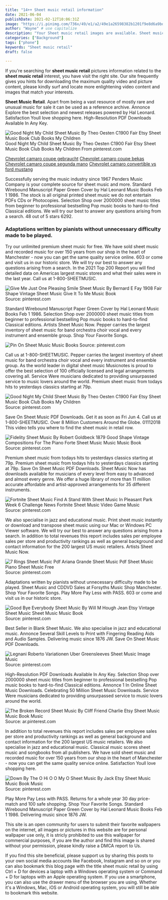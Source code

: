 ```yaml
---
title: "14++ Sheet music retail information"
date: 2021-06-04
publishDate: 2021-02-12T10:06:31Z
image: "https://i.pinimg.com/736x/49/e1/a2/49e1a26598382b1201f9e8d6a9bde7e3.jpg"
author: "Wayne" # use capitalize
description: "Your Sheet music retail images are available. Sheet music retail are a topic that is being searched for and liked by netizens today. You can Get the Sheet music retail files here. Download all royalty-free vectors."
categories: ["Background"]
tags: ["phone"]
keywords: "Sheet music retail"
draft: false

---
```


If you're searching for **sheet music retail** pictures information related to the **sheet music retail** interest, you have visit the right  site.  Our site frequently  gives you  hints  for downloading  the maximum  quality video and picture  content, please kindly surf and locate more enlightening video content and images  that match your interests.

**Sheet Music Retail**. Apart from being a vast resource of mostly rare and unusual music for sale it can be used as a reference archive. Annonce Explore the best selection and newest releases powered by Hal Leonard. Satisfaction Youll love shopping here. High-Resolution PDF Downloads Available In Any Key.

![Good Night My Child Sheet Music By Theo Oesten C1900 Fair Etsy Sheet Music Book Club Books My Children](https://i.pinimg.com/736x/19/fd/c8/19fdc8b56b178271d14f78655d3e9305.jpg "Good Night My Child Sheet Music By Theo Oesten C1900 Fair Etsy Sheet Music Book Club Books My Children")
Good Night My Child Sheet Music By Theo Oesten C1900 Fair Etsy Sheet Music Book Club Books My Children From pinterest.com

[Chevrolet camaro coupe gebraucht](/chevrolet-camaro-coupe-gebraucht/)
[Chevrolet camaro coupe bekas](/chevrolet-camaro-coupe-bekas/)
[Chevrolet camaro coupe segunda mano](/chevrolet-camaro-coupe-segunda-mano/)
[Chevrolet camaro convertible vs ford mustang](/chevrolet-camaro-convertible-vs-ford-mustang/)

Successfully serving the music industry since 1967 Penders Music Company is your complete source for sheet music and more. Standard Wirebound Manuscript Paper Green Cover by Hal Leonard Music Books Feb 1 1986. The stock is all original printed sheet music we do not entertain PDFs CDs or Photocopies. Selection Shop over 2000000 sheet music titles from beginner to professional bestselling Pop music books to hard-to-find Classical editions. We will try our best to answer any questions arising from a search. 48 out of 5 stars 6292.

### Adaptations written by pianists without unnecessary difficulty made to be played.

Try our unlimited premium sheet music for free. We have sold sheet music and recorded music for over 150 years from our shop in the heart of Manchester - now you can get the same quality service online. 603 or come and visit us in our historic store. We will try our best to answer any questions arising from a search. In the 2021 Top 200 Report you will find detailed data on Americas largest music stores and what their sales were in the last year. Call us at 1-800-SHEETMUSIC.


![Give Me Just One Pleasing Smile Sheet Music By Bernard E Fay 1908 Fair Shape Vintage Sheet Music Give It To Me Music Book](https://i.pinimg.com/736x/f6/1f/55/f61f55814af114f4d1a2f9d4c00bd8c9.jpg "Give Me Just One Pleasing Smile Sheet Music By Bernard E Fay 1908 Fair Shape Vintage Sheet Music Give It To Me Music Book")
Source: pinterest.com

Standard Wirebound Manuscript Paper Green Cover by Hal Leonard Music Books Feb 1 1986. Selection Shop over 2000000 sheet music titles from beginner to professional bestselling Pop music books to hard-to-find Classical editions. Artists Sheet Music Now. Pepper carries the largest inventory of sheet music for band orchestra choir vocal and every instrument and ensemble group. Shop Your Favorite Songs.

![Pin On Sheet Music Music Books](https://i.pinimg.com/736x/8a/04/a5/8a04a5566dbd052d4e1cbeea7999bd92.jpg "Pin On Sheet Music Music Books")
Source: pinterest.com

Call us at 1-800-SHEETMUSIC. Pepper carries the largest inventory of sheet music for band orchestra choir vocal and every instrument and ensemble group. As the world leader in digital sheet music Musicnotes is proud to offer the best selection of 100 officially licensed and legal arrangements covering all. Service Were musicians dedicated to providing unsurpassed service to music lovers around the world. Premium sheet music from todays hits to yesterdays classics starting at 79p.

![Good Night My Child Sheet Music By Theo Oesten C1900 Fair Etsy Sheet Music Book Club Books My Children](https://i.pinimg.com/736x/19/fd/c8/19fdc8b56b178271d14f78655d3e9305.jpg "Good Night My Child Sheet Music By Theo Oesten C1900 Fair Etsy Sheet Music Book Club Books My Children")
Source: pinterest.com

Save On Sheet Music PDF Downloads. Get it as soon as Fri Jun 4. Call us at 1-800-SHEETMUSIC. Over 8 Million Customers Around the Globe. 01112018 This video tells you where to find the sheet music in retail row.

![Fidelity Sheet Music By Robert Goldbeck 1879 Good Shape Vintage Compositions For The Piano Forte Sheet Music Music Music Book](https://i.pinimg.com/736x/bd/eb/a6/bdeba60be59c5a218d499b1853844b58.jpg "Fidelity Sheet Music By Robert Goldbeck 1879 Good Shape Vintage Compositions For The Piano Forte Sheet Music Music Music Book")
Source: pinterest.com

Premium sheet music from todays hits to yesterdays classics starting at 79p. Premium sheet music from todays hits to yesterdays classics starting at 79p. Save On Sheet Music PDF Downloads. Sheet Music Now has downloads available for musicians of every level from easy to advanced and almost every genre. We offer a huge library of more than 11 million accurate affordable and artist-approved arrangements for 35 different instruments.

![Fortnite Sheet Music Find A Stand With Sheet Music In Pleasant Park Week 6 Challenge News Fortnite Sheet Music Video Game Music](https://i.pinimg.com/736x/cc/bd/b1/ccbdb1b3db993f86001bc3cb8ba7dc81.jpg "Fortnite Sheet Music Find A Stand With Sheet Music In Pleasant Park Week 6 Challenge News Fortnite Sheet Music Video Game Music")
Source: pinterest.com

We also specialise in jazz and educational music. Print sheet music instantly or download and transpose sheet music using our Mac or Windows PC Viewer software. We will try our best to answer any questions arising from a search. In addition to total revenues this report includes sales per employee sales per store and productivity rankings as well as general background and contact information for the 200 largest US music retailers. Artists Sheet Music Now.

![7 Rings Sheet Music Pdf Ariana Grande Sheet Music Pdf Sheet Music Piano Sheet Music Free](https://i.pinimg.com/736x/18/6f/17/186f17c085b2bf29c4bc158ef9110616.jpg "7 Rings Sheet Music Pdf Ariana Grande Sheet Music Pdf Sheet Music Piano Sheet Music Free")
Source: pinterest.com

Adaptations written by pianists without unnecessary difficulty made to be played. Sheet Music and CDDVD Sales at Forsyths Music Shop Manchester. Shop Your Favorite Songs. Play More Pay Less with PASS. 603 or come and visit us in our historic store.

![Good Bye Everybody Sheet Music By Will M Hough Jean Etsy Vintage Sheet Music Sheet Music Music Book](https://i.pinimg.com/736x/d7/f0/e8/d7f0e876150b9247ff949fc768d8d699.jpg "Good Bye Everybody Sheet Music By Will M Hough Jean Etsy Vintage Sheet Music Sheet Music Music Book")
Source: pinterest.com

Best Seller in Blank Sheet Music. We also specialise in jazz and educational music. Annonce Several Skill Levels to Print with Fingering Reading Aids and Audio Samples. Delivering music since 1876 JW. Save On Sheet Music PDF Downloads.

![Legnani Roberto Variationen Uber Greensleeves Sheet Music Image Music](https://i.pinimg.com/originals/d8/93/18/d89318f1aedb63bc98c671029a125a24.png "Legnani Roberto Variationen Uber Greensleeves Sheet Music Image Music")
Source: pinterest.com

High-Resolution PDF Downloads Available In Any Key. Selection Shop over 2000000 sheet music titles from beginner to professional bestselling Pop music books to hard-to-find Classical editions. Annonce 1 In Online Sheet Music Downloads. Celebrating 50 Million Sheet Music Downloads. Service Were musicians dedicated to providing unsurpassed service to music lovers around the world.

![The Broken Record Sheet Music By Cliff Friend Charlie Etsy Sheet Music Music Book Music](https://i.pinimg.com/736x/da/27/26/da27266de5ba3712b655cfa4dc20c895.jpg "The Broken Record Sheet Music By Cliff Friend Charlie Etsy Sheet Music Music Book Music")
Source: ar.pinterest.com

In addition to total revenues this report includes sales per employee sales per store and productivity rankings as well as general background and contact information for the 200 largest US music retailers. We also specialise in jazz and educational music. Classical music scores sheet music and songbooks from all publishers. We have sold sheet music and recorded music for over 150 years from our shop in the heart of Manchester - now you can get the same quality service online. Satisfaction Youll love shopping here.

![Down By The O Hi O O My O Sheet Music By Jack Etsy Sheet Music Music Book Music](https://i.pinimg.com/736x/49/e1/a2/49e1a26598382b1201f9e8d6a9bde7e3.jpg "Down By The O Hi O O My O Sheet Music By Jack Etsy Sheet Music Music Book Music")
Source: pinterest.com

Play More Pay Less with PASS. Returns for a whole year 30 day price-match and 100 safe shopping. Shop Your Favorite Songs. Standard Wirebound Manuscript Paper Green Cover by Hal Leonard Music Books Feb 1 1986. Delivering music since 1876 JW.

This site is an open community for users to submit their favorite wallpapers on the internet, all images or pictures in this website are for personal wallpaper use only, it is stricly prohibited to use this wallpaper for commercial purposes, if you are the author and find this image is shared without your permission, please kindly raise a DMCA report to Us.

If you find this site beneficial, please support us by sharing this posts to your own social media accounts like Facebook, Instagram and so on or you can also bookmark this blog page with the title sheet music retail by using Ctrl + D for devices a laptop with a Windows operating system or Command + D for laptops with an Apple operating system. If you use a smartphone, you can also use the drawer menu of the browser you are using. Whether it's a Windows, Mac, iOS or Android operating system, you will still be able to bookmark this website.
